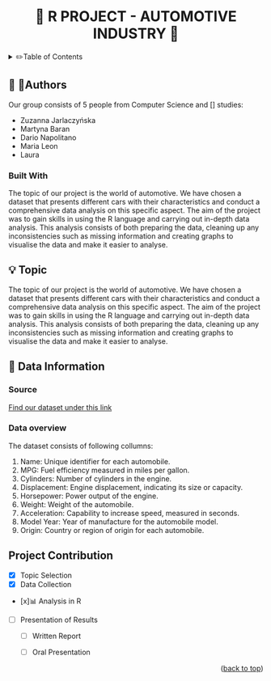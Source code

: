 <!-- Improved compatibility of back to top link: See: https://github.com/othneildrew/Best-README-Template/pull/73 -->
<a name="readme-top"></a>
<!--
*** Thanks for checking out the Best-README-Template. If you have a suggestion
*** that would make this better, please fork the repo and create a pull request
*** or simply open an issue with the tag "enhancement".
*** Don't forget to give the project a star!
*** Thanks again! Now go create something AMAZING! :D
-->
<h1 align="center">🚗 R PROJECT - AUTOMOTIVE INDUSTRY 🚗 </h1>

<!-- TABLE OF CONTENTS -->
<details>
  <summary> ✏️Table of Contents</summary>
  <ol>
    <li>
      <a href="#authors">Authors</a>
    </li>
    <li>
      <a href="#topic">Topic</a>
    </li>
    <li><a href="#data-information">Data Information</a>
       <ul>
        <li><a href="#source">Source</a></li>
        <li><a href="#data-overview">Data Overview</a></li>
      </ul></li>
     <li><a href="#project-contribution">Project Contribution</a> </li>
  </ol>
</details>



<!-- ABOUT THE PROJECT -->
## 	👩 👨Authors

Our group consists of 5 people from Computer Science and [] studies:
* Zuzanna Jarlaczyńska
* Martyna Baran
* Dario Napolitano
* Maria Leon
* Laura




### Built With

The topic of our project is the world of automotive. We have chosen a dataset that presents different cars with their characteristics and conduct a comprehensive data analysis on this specific aspect. The aim of the project was to gain skills in using the R language and carrying out in-depth data analysis. This analysis consists of both preparing the data, cleaning up any inconsistencies such as missing information and creating graphs to visualise the data and make it easier to analyse.



<!-- GETTING STARTED -->
## 💡 Topic

The topic of our project is the world of automotive. We have chosen a dataset that presents different cars with their characteristics and conduct a comprehensive data analysis on this specific aspect. The aim of the project was to gain skills in using the R language and carrying out in-depth data analysis. This analysis consists of both preparing the data, cleaning up any inconsistencies such as missing information and creating graphs to visualise the data and make it easier to analyse.

<!-- USAGE EXAMPLES -->
## 📖 Data Information

### Source
<a href="https://www.kaggle.com/datasets/tawfikelmetwally/automobile-dataset">Find our dataset under this link</a>


### Data overview

The dataset consists of following collumns:

1. Name: Unique identifier for each automobile.
2. MPG: Fuel efficiency measured in miles per gallon.
3. Cylinders: Number of cylinders in the engine.
4. Displacement: Engine displacement, indicating its size or capacity.
5. Horsepower: Power output of the engine.
6. Weight: Weight of the automobile.
7. Acceleration: Capability to increase speed, measured in seconds.
8. Model Year: Year of manufacture for the automobile model.
9. Origin: Country or region of origin for each automobile.




<!-- ROADMAP -->
## Project Contribution

- [x] Topic Selection
- [x] Data Collection
- [x]📊 Analysis in R
- [ ] Presentation of Results
    - [ ] Written Report
    - [ ] Oral Presentation



<p align="right">(<a href="#readme-top">back to top</a>)</p>




